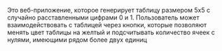 Это веб-приложение, которое генерирует таблицу размером 5x5 с случайно расставленными цифрами 0 и 1. Пользователь может взаимодействовать с таблицей через кнопки, которые позволяют менять цвет таблицы на желтый и подсчитывать количество ячеек с нулями, имеющими рядом более двух единиц
